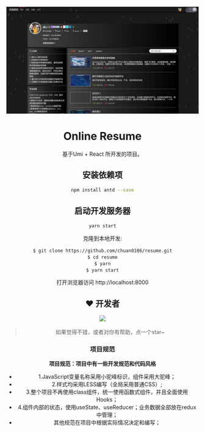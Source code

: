 <p align="center">
  <a href="http://chuan0106.3vfree.club/">
    <img width="800" src="./public/preview/home.png">
  </a> 
</p>

<h1 align="center">Online Resume</h1>

<div align="center">

基于Umi + React 所开发的项目。

## 安装依赖项
```bash
npm install antd --save
```
## 启动开发服务器
```bash
yarn start
```



克隆到本地开发:

```bash
$ git clone https://github.com/chuan0106/resume.git
$ cd resume
$ yarn
$ yarn start
```

打开浏览器访问 http://localhost:8000

## ❤️ 开发者 

[![](https://avatars.githubusercontent.com/u/72644385?s=48&v=4)](https://github.com/chuan0106)


> 如果觉得不错，或者对你有帮助，点一个star~ 

### 项目规范

**项目规范：项目中有一些开发规范和代码风格**

* 1.JavaScript变量名称采用小驼峰标识，组件采用大驼峰；
* 2.样式均采用LESS编写（全局采用普通CSS）;
* 3.整个项目不再使用class组件，统一使用函数式组件，并且全面使用Hooks；
* 4.组件内部的状态，使用useState、useReducer；业务数据全部放在redux中管理；
* 其他规范在项目中根据实际情况决定和编写；